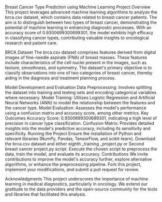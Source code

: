 Breast Cancer Type Prediction using Machine Learning
Project Overview
This project leverages advanced machine learning algorithms to analyze the brca.csv dataset, which contains data related to breast cancer patients. The aim is to distinguish between two types of breast cancer, demonstrating the potential of machine learning in enhancing diagnostic processes. With an accuracy score of 0.9300699300699301, the model exhibits high efficacy in classifying cancer types, contributing valuable insights to oncological research and patient care.

BRCA Dataset
The brca.csv dataset comprises features derived from digital images of fine-needle aspirate (FNA) of breast masses. These features include characteristics of the cell nuclei present in the images, such as texture, smoothness, and symmetry. The dataset's primary objective is to classify observations into one of two categories of breast cancer, thereby aiding in the diagnosis and treatment planning process.

Model Development and Evaluation
Data Preprocessing: Involves splitting the dataset into training and testing sets and encoding categorical variables where necessary.
Model Training: Utilizes Logistic Regression and Artificial Neural Networks (ANN) to model the relationship between the features and the cancer type.
Model Evaluation: Assesses the model's performance using a confusion matrix and accuracy score, among other metrics.
Key Outcomes
Accuracy Score: 0.9300699300699301, indicating a high level of precision in cancer type classification.
Confusion Matrix: Provides detailed insights into the model's predictive accuracy, including its sensitivity and specificity.
Running the Project
Ensure the installation of Python and relevant libraries (NumPy, Pandas, TensorFlow, and scikit-learn).
Download the brca.csv dataset and either eighth _training _project.py or Second breast cancer project.py script.
Execute the chosen script to preprocess the data, train the model, and evaluate its accuracy.
Contributions
We invite contributions to improve the model's accuracy further, explore alternative algorithms, or enhance the preprocessing pipeline. Fork this project, implement your modifications, and submit a pull request for review.

Acknowledgments
This project underscores the importance of machine learning in medical diagnostics, particularly in oncology. We extend our gratitude to the data providers and the open-source community for the tools and libraries that facilitated this analysis.
